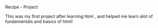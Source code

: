 Recipe - Project

This was my first project after learning html , and helped me learn alot of fundamentals and basics of html!

